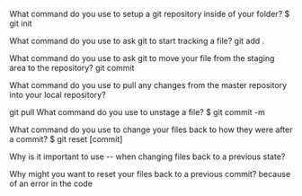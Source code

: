 What command do you use to setup a git repository inside of your folder?
$ git init

What command do you use to ask git to start tracking a file?
git add .


What command do you use to ask git to move your file from the staging area to the repository?
git commit 


What command do you use to pull any changes from the master repository into your local repository?

git pull
What command do you use to unstage a file?
$ git commit -m

What command do you use to change your files back to how they were after a commit?
$ git reset [commit]

Why is it important to use -- when changing files back to a previous state?


Why might you want to reset your files back to a previous commit?
because of an error in the code 